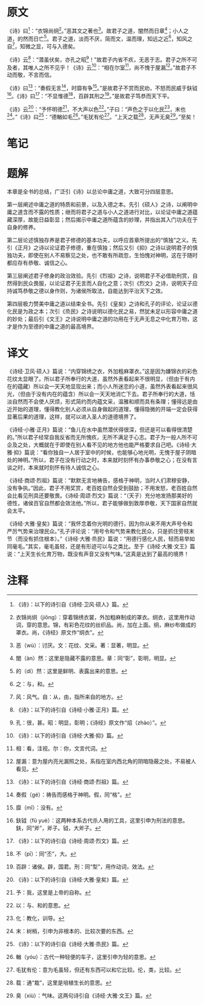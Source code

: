 # 原文
《诗》曰[^1]：“衣锦尚䌹[^2]。”恶其文之著也[^3]。故君子之道，闇然而日章[^4]；小人之道，的然而日亡[^5]。君子之道，淡而不厌，简而文，温而理，知远之近[^6]，知风之自[^7]，知微之显，可与入德矣。

《诗》云[^8]：“潜虽伏矣，亦孔之昭[^9]！”故君子内省不疚，无恶于志。君子之所不可及者，其唯人之所不见乎！《诗》云[^10]：“相在尔室[^11]，尚不愧于屋漏[^12]。”故君子不动而敬，不言而信。

《诗》曰[^13]：“奏假无言[^14]，时靡有争[^15]。”是故君子不赏而民劝，不怒而民威于鈇钺[^16]。《诗》曰[^17]：“不显惟德[^18]，百辟其刑之[^19]。”是故君子笃恭而天下平。

《诗》云[^20]：“予怀明德[^21]，不大声以色[^22]。”子曰：“声色之于以化民[^23]，末也[^24]。”《诗》曰[^25]：“德輶如毛[^26]。”毛犹有伦[^27]。“上天之载[^28]，无声无臭[^29]。”至矣！
# 笔记

# 题解
本章是全书的总结，广泛引《诗》以总论中庸之道，大致可分四层意思。

第一层阐述中庸之道的特质和前景，以及入德之本。先引《硕人》之诗，以阐明中庸之道含而不露的性质；继而将君子之道与小人之道进行对比，以论证中庸之道蕴藏深厚，故能日益彰显；然后揭示中庸之道所蕴含的妙理，并指出其入门功夫在于自身的修养。

第二层论述慎独存养是君子修德的基本功夫，以呼应首章所提出的“慎独”之义。先引《正月》之诗以论证君子修德，重在慎独；然后又引《抑》之诗以说明君子的慎独功夫，即使在别人不易察见之处，也不敢有所疏忽，生怕愧对神明，这在于随时都应存有恭敬、诚信之心。

第三层阐述君子修身的政治效验。先引《烈祖》之诗，说明君子不必借助刑赏，自然得到民众畏服，以论证君子无言而人自化之意；次引《烈文》之诗，说明天子应持诚笃恭敬之德以身作则，为诸侯所取法，自能达到平治天下之效。

第四层极力赞美中庸之道以结束全书。先引《皇矣》之诗和孔子的评论，论证以德化民是为政之本；次引《烝民》之诗说明以德化民之易，然犹未足以形容中庸之道的妙处；最后引《文王》之诗说明中庸之道的功用在于无声无息之中化育万物，这才是作为至德的中庸之道的最高境界。
# 译文
《诗经·卫风·硕人》篇说：“内穿锦绣之衣，外加粗麻罩衣。”这是因为嫌锦衣的彩色花纹太显眼了。所以君子所奉行的大道，虽然外表看起来不很明显，（但由于有内在的蕴藏）所以会一天天地显现出来；而小人所迷恋的小道，虽然外表看起来很风光，（但由于没有内在的蕴含）所以会一天天地消亡下去。君子所奉行的大道，恬淡自然而不会使人厌烦，形式简约而内蕴文采，温雅和顺而具有条理；懂得远是由近开始的道理，懂得教化别人必须从自身做起的道理，懂得隐微的开端一定会获得显著后果的道理，这样，就可以进入圣人的道德境界了。

《诗经·小雅·正月》篇说：“鱼儿在水中虽然潜伏得很深，但还是可以看得很清楚的。”所以君子经常自我反省而无所愧疚，无所不满足于心志。君子为一般人所不可企及之处，大概就在于即使在别人看不见的地方他也能严格要求自己吧。《诗经·大雅·抑》篇说：“看你独自一人居于室中的时候，也能够心地光明，无愧于屋子阴暗处的神明。”所以，君子在没有行动之时，本来就时刻怀有办事恭敬之心；在没有言谈之时，本来就时刻怀有待人诚信之心。

《诗经·商颂·烈祖》篇说：“默默无言地祷告，感格于神明，当时人们肃穆安静，没有争执。”因此，君子不用奖赏，老百姓自然会受到鼓励；不用发怒，老百姓自然会比看见刑具还要敬畏。《诗经·周颂·烈文》篇说：“（天子）充分地发扬那美好的德性，诸侯百官自然都会效法他。”所以，君子能够做到敦厚恭敬，天下国家自然就会太平。

《诗经·大雅·皇矣》篇说：“我怀念着你光明的德行，因为你从来不用大声号令和严厉气势来治理民众。”孔子评论说：“用号令和气势来教化民众，只是抓住旁枝末节（而没有抓住根本）。”《诗经·大雅·烝民》篇说：“用德行感化人民，轻而易举如同毫毛。”其实，毫毛虽轻，还是有形迹可以与之类比。至于《诗经·大雅·文王》篇说：“上天生长化育万物，既没有声音又没有气味。”这真是达到了最高的境界！
# 注释

[^1]: 《诗》：以下的诗引自《诗经·卫风·硕人》篇。
[^2]: 衣锦尚䌹（jiǒnɡ）：穿着锦绣衣裳，外加粗麻制成的罩衣。䌹衣，这里用作动词，穿的意思。锦，有彩色花纹的丝织品。尚，加在上面。䌹，麻纱布做成的罩衣。尚，《诗经》原文作“䌹衣”。
[^3]: 恶（wù）：讨厌。文：花纹、文采。著：显著，明显。
[^4]: 闇（àn）然：这里是隐藏不露的意思。章：同“彰”，彰明，明显。
[^5]: 的（dí）然：这里是鲜明、表露出来的意思。
[^6]: 之：与，和。
[^7]: 风：风气。自：从，由，指所来自的地方。
[^8]: 《诗》：以下的诗引自《诗经·小雅·正月》篇。
[^9]: 孔：很，甚。昭：明显，彰明；《诗经》原文作“炤（zhào）”。
[^10]: 《诗》：以下的诗引自《诗经·大雅·抑》篇。
[^11]: 相：看，注视。尔：你，文言代词。
[^12]: 屋漏：意为屋内亮光漏照之处，系指在室内西北角的阴暗隐蔽之处，不易被人看见。
[^13]: 《诗》：以下的诗引自《诗经·商颂·烈祖》篇。
[^14]: 奏假（ɡé）：祷告而感格于神明。假，同“格”。
[^15]: 靡（mǐ）：没有。
[^16]: 鈇钺（fū yuè）：这两种本系古代杀人用的工具，这里引申为刑法的意思。鈇，同“斧”，斧子。钺，大斧子。
[^17]: 《诗》：以下的诗引自《诗经·周颂·烈文》篇。
[^18]: 不（pī）：同“丕”，大。
[^19]: 百辟：诸侯。辟，国君。刑：同“型”，用作动词，效法。
[^20]: 《诗》：以下的诗引自《诗经·大雅·皇矣》篇。
[^21]: 予：我，这里是上帝的自称。
[^22]: 以：与、和的意思。
[^23]: 化：教化，训导。
[^24]: 末：树梢，引申为非根本的、比较次要的东西。
[^25]: 《诗》：以下的诗引自《诗经·大雅·烝民》篇。
[^26]: 輶（yóu）：古代一种轻便的车子，这里引申为轻的意思。
[^27]: 毛犹有伦：意为毛虽轻，但还有东西可以和它比较。伦，类，比较。
[^28]: 载：通“栽”，这里是培植生长的意思。
[^29]: 臭（xiù）：气味。这两句诗引自《诗经·大雅·文王》篇。